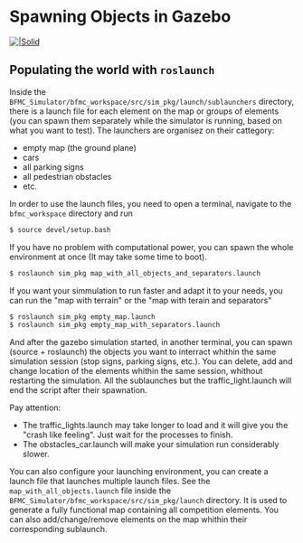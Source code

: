 # Spawning Objects in Gazebo

[![|Solid](https://blog.generationrobots.com/wp-content/uploads/2016/03/Logo-ROS-Robot-Operating-System1-687x241.jpg)](http://wiki.ros.org/roslaunch)

## Populating the world with `roslaunch`

Inside the `BFMC_Simulator/bfmc_workspace/src/sim_pkg/launch/sublaunchers` directory, there is a launch file for each element on the map or groups of elements (you can spawn them separately while the simulator is running,  based on what you want to test). The launchers are organisez on their cattegory:

- empty map (the ground plane)
- cars
- all parking signs
- all pedestrian obstacles
- etc.

In order to use the launch files, you need to open a terminal, navigate to the `bfmc_workspace` directory and run

```sh
$ source devel/setup.bash
```

If you have no problem with computational power, you can spawn the whole environment at once (It may take some time to boot).

```sh
$ roslaunch sim_pkg map_with_all_objects_and_separators.launch
```

If you want your simmulation to run faster and adapt it to your needs, you can run the "map with terrain" or  the "map with terain and separators"

```sh
$ roslaunch sim_pkg empty_map.launch
$ roslaunch sim_pkg empty_map_with_separators.launch
```
And after the gazebo simulation started, in another terminal, you can spawn (source + roslaunch) the objects you want to interract whithin the same simulation session (stop signs, parking signs, etc.). You can delete, add and change location of the elements whithin the same session, whithout restarting the simulation. All the sublaunches but the traffic_light.launch will end the script after their spawnation.

Pay attention: 
- The traffic_lights.launch may take longer to load and it will give you the "crash like feeling". Just wait for the processes to finish.
- The obstacles_car.launch will make your simulation run considerably slower.

You can also configure your launching environment, you can create a launch file that launches multiple launch files. See the `map_with_all_objects.launch` file inside the `BFMC_Simulator/bfmc_workspace/src/sim_pkg/launch` directory. It is used to generate a fully functional map containing all competition elements. You can also add/change/remove elements on the map whithin their corresponding sublaunch.

